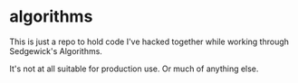 # algorithms

This is just a repo to hold code I've hacked together while working through Sedgewick's Algorithms.

It's not at all suitable for production use. Or much of anything else.
